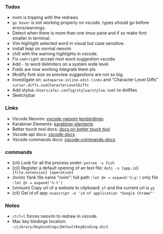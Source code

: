 ### Todos

- nvim is tripping with the redraws
- `go hover` is not working properly on vscode. types should go before errors/warnings.
- Detect when there is more than one tmux pane and if so make font smaller in terminal.
- Vim highlight selected word in visual but case sensitive.
- install leap on normal neovim
- chill with the warning highlights in vscode.
- Fix `cmd+right` accept next word suggestion vscode.
- Add `-` to word delimiters on a system wide level.
- Folds are now working integrate them pls
- Modify font size so preview suggestions are not so big.
- Investigate on: `autoparse-inline-edit-links` and "Character Level Diffs" `cursor.diffs.useCharacterLevelDiffs`
- Add stylua `/Users/ale/.config/stylua/stylua.toml` to dotfiles
- Sketchybar

### Links

- Vscode Neovim:
  [vscode-neovim]("https://marketplace.visualstudio.com/items?itemName=asvetliakov.vscode-neovim")
  [keybindings]("https://marketplace.visualstudio.com/items?itemName=asvetliakov.vscode-neovim#explorerlist-navigation-bindings")
- Karabiner Elements:
  [karabiner-elements]("https://karabiner-elements.pqrs.org/docs/")
- Better touch tool docs:
  [docs on better touch tool]("https://docs.folivora.ai/")
- Vscode api docs:
  [vscode-docs]("https://code.visualstudio.com/api/references/vscode-api")
- Vscode commands docs:
  [vscode-commands-docs]("https://code.visualstudio.com/api/references/commands")

### commands

- (cli) Look for all the process under: `pstree -s fish`
- (cli) Register a default opening of an text file: `duti -s {app.id} {file.extension} {operation}`
- (nvim) Yank file name "nvim": full path `:let @+ = expand('%:p')` only file `:let @+ = expand('%:t')`
- (vimium) Copy url of a website to clipboard: `yf` and the current url is `yy`
- (cli) Get id of app: `osascript -e 'id of application "Google Chrome"'`

### Notes

- `ctrl+l` forces neovim to redraw in vscode.
- Mac key bindings location: `~/Library/Keybindings/DefaultKeyBinding.dict`
